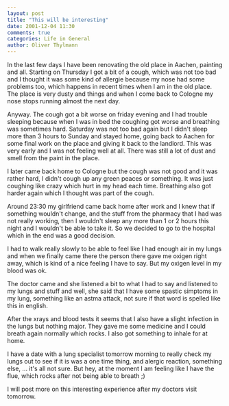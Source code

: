 ```yaml
---
layout: post
title: "This will be interesting"
date: 2001-12-04 11:30
comments: true
categories: Life in General
author: Oliver Thylmann
---
```



In the last few days I have been renovating the old place in Aachen, painting and all. Starting on Thursday I got a bit of a cough, which was not too bad and I thought it was some kind of allergie because my nose had some problems too, which happens in recent times when I am in the old place. The place is very dusty and things and when I come back to Cologne my nose stops running almost the next day.

Anyway. The cough got a bit worse on friday evening and I had trouble sleeping because when I was in bed the coughing got worse and breathing was sometimes hard. Saturday was not too bad again but I didn't sleep more than 3 hours to Sunday and stayed home, going back to Aachen for some final work on the place and giving it back to the landlord. This was very early and I was not feeling well at all. There was still a lot of dust and smell from the paint in the place.

I later came back home to Cologne but the cough was not good and it was rather hard, I didn't cough up any green peaces or something. It was just coughing like crazy which hurt in my head each time. Breathing also got harder again which I thought was part of the cough.

Around 23:30 my girlfriend came back home after work and I knew that if something wouldn't change, and the stuff from the pharmacy that I had was not really working, then I wouldn't sleep any more than 1 or 2 hours this night and I wouldn't be able to take it. So we decided to go to the hospital which in the end was a good decision.

I had to walk really slowly to be able to feel like I had enough air in my lungs and when we finally came there the person there gave me oxigen right away, which is kind of a nice feeling I have to say. But my oxigen level in my blood was ok.

The doctor came and she listened a bit to what I had to say and listened to my lungs and stuff and well, she said that I have some spastic simptoms in my lung, something like an astma attack, not sure if that word is spelled like this in english.

After the xrays and blood tests it seems that I also have a slight infection in the lungs but nothing major. They gave me some medicine and I could breath again normally which rocks. I also got something to inhale for at home.

I have a date with a lung specialist tomorrow morning to really check my lungs out to see if it is was a one time thing, and alergic reaction, something else, ... it's all not sure. But hey, at the moment I am feeling like I have the flue, which rocks after not being able to breath ;)

I will post more on this interesting experience after my doctors visit tomorrow.


